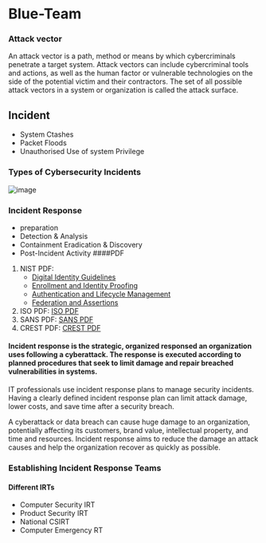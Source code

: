 # Blue-Team

### Attack vector
An attack vector is a path, method or means by which cybercriminals penetrate a target system. Attack vectors can include cybercriminal tools and actions, as well as the human factor or vulnerable technologies on the side of the potential victim and their contractors. The set of all possible attack vectors in a system or organization is called the attack surface.

## Incident
- System Ctashes
- Packet Floods
- Unauthorised  Use of system Privilege
### Types of Cybersecurity Incidents
![image](https://github.com/fahimalshihab/Blue-Team/assets/97816146/d2662e8c-d620-4601-925c-91ac0226b8c7)

### Incident Response
- preparation
- Detection & Analysis
- Containment Eradication & Discovery
- Post-Incident Activity
####PDF
1. NIST PDF:
   - [Digital Identity Guidelines](https://github.com/fahimalshihab/Blue-Team/blob/main/NIST.SP.800-63-3.pdf) 
   - [Enrollment and Identity Proofing](https://github.com/fahimalshihab/Blue-Team/blob/main/NIST.SP.800-63a.pdf)
   - [Authentication and Lifecycle Management](https://github.com/fahimalshihab/Blue-Team/blob/main/NIST.SP.800-63b.pdf)
   - [Federation and Assertions](https://github.com/fahimalshihab/Blue-Team/blob/main/NIST.SP.800-63c.pdf)
2. ISO PDF: [ISO PDF](https://github.com/fahimalshihab/Blue-Team/blob/main/ISO-IEC-27035-3-2020.pdf)
3. SANS PDF: [SANS PDF](https://github.com/fahimalshihab/Blue-Team/blob/main/33901.pdf)
4. CREST PDF: [CREST PDF](https://github.com/fahimalshihab/Blue-Team/blob/main/cyber-security-incident-response-guide.pdf)
#### Incident response is the strategic, organized responsed an organization uses following a cyberattack. The response is executed according to planned procedures that seek to limit damage and repair breached vulnerabilities in systems.

IT professionals use incident response plans to manage security incidents. Having a clearly defined incident response plan can limit attack damage, lower costs, and save time after a security breach.

A cyberattack or data breach can cause huge damage to an organization, potentially affecting its customers, brand value, intellectual property, and time and resources. Incident response aims to reduce the damage an attack causes and help the organization recover as quickly as possible.

### Establishing Incident Response Teams
#### Different IRTs

- Computer Security IRT
- Product Security IRT
- National CSIRT
- Computer Emergency RT
